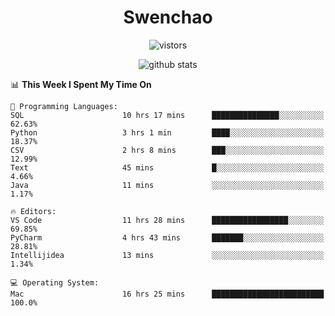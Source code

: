<h1 align="center">Swenchao</h3>

<p align="center">
  <img src="https://visitor-badge.glitch.me/badge?page_id=Swenchao" alt="vistors" />
</p>

<p align="center">
  <img src="https://github-readme-stats.vercel.app/api?username=Swenchao&count_private=true&show_icons=true&theme=vue-dark&hide_title=true" alt="github stats" />
</p>

<!--START_SECTION:waka-->
📊 **This Week I Spent My Time On** 

```text
💬 Programming Languages: 
SQL                      10 hrs 17 mins      ███████████████░░░░░░░░░░   62.63% 
Python                   3 hrs 1 min         ████░░░░░░░░░░░░░░░░░░░░░   18.37% 
CSV                      2 hrs 8 mins        ███░░░░░░░░░░░░░░░░░░░░░░   12.99% 
Text                     45 mins             █░░░░░░░░░░░░░░░░░░░░░░░░   4.66% 
Java                     11 mins             ░░░░░░░░░░░░░░░░░░░░░░░░░   1.17%

🔥 Editors: 
VS Code                  11 hrs 28 mins      █████████████████░░░░░░░░   69.85% 
PyCharm                  4 hrs 43 mins       ███████░░░░░░░░░░░░░░░░░░   28.81% 
Intellijidea             13 mins             ░░░░░░░░░░░░░░░░░░░░░░░░░   1.34%

💻 Operating System: 
Mac                      16 hrs 25 mins      █████████████████████████   100.0%

```


<!--END_SECTION:waka-->
